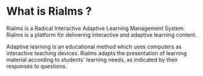 What is Rialms ?
=================

Rialms is a Radical Interactive Adaptive Learning Management System. Rialms is a platform for delivering interactive and adaptive learning content.

Adaptive learning is an educational method which uses computers as interactive teaching devices.
Rialms adapts the presentation of learning material according to students' learning needs, as indicated by their responses to questions.
